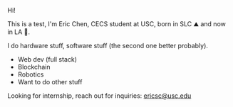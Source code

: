 Hi!

This is a test, I'm Eric Chen, CECS student at USC, born in SLC ⛰️ and now in LA 🌴.

I do hardware stuff, software stuff (the second one better probably).
- Web dev (full stack)
- Blockchain
- Robotics
- Want to do other stuff

Looking for internship, reach out for inquiries: ericsc@usc.edu
